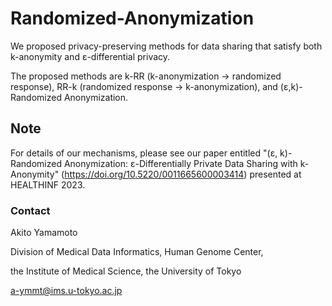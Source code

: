 # Randomized-Anonymization

We proposed privacy-preserving methods for data sharing that satisfy both k-anonymity and ε-differential privacy.

The proposed methods are
k-RR (k-anonymization → randomized response), RR-k (randomized response → k-anonymization), and (ε,k)-Randomized Anonymization.

## Note

For details of our mechanisms, please see our paper entitled "(ε, k)-Randomized Anonymization: ε-Differentially Private Data Sharing with k-Anonymity" (https://doi.org/10.5220/0011665600003414) presented at HEALTHINF 2023.

### Contact
Akito Yamamoto

Division of Medical Data Informatics, Human Genome Center,

the Institute of Medical Science, the University of Tokyo

a-ymmt@ims.u-tokyo.ac.jp

